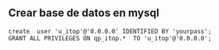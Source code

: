 ## Crear base de datos en mysql

```
create  user 'u_itop'@'0.0.0.0' IDENTIFIED BY 'yourpass';
GRANT ALL PRIVILEGES ON qp_itop.*  TO 'u_itop'@'0.0.0.0';
```
